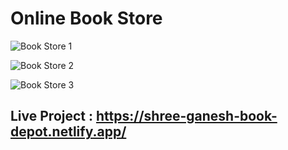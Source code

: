 # Online Book Store

![Book Store 1](https://user-images.githubusercontent.com/104242641/212838923-aaad5e68-d248-4c25-a483-6ccf043392e6.png)

![Book Store 2](https://user-images.githubusercontent.com/104242641/212838946-9342cac7-b4e2-466b-b8a7-550093e0c4e8.png)

![Book Store 3](https://user-images.githubusercontent.com/104242641/212838956-243c2f6c-7b2a-4b81-93d0-f8e2e6f6b3e6.png)

## Live Project : https://shree-ganesh-book-depot.netlify.app/
